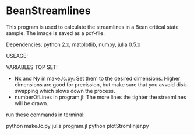 # BeanStreamlines
This program is used to calculate the streamlines in a Bean critical state sample. The image is saved as a pdf-file.

Dependencies:
python 2.x, matplotlib, numpy, julia 0.5.x

USEAGE:

VARIABLES TOP SET: 
- Nx and Ny in makeJc.py: Set them to the desired dimensions. Higher dimensions are good for precission, but make sure that you avvoid disk-swapping which slows down the process.
- numberOfLines in program.jl: The more lines the tighter the streamlines will be drawn.

run these commands in terminal:

python makeJc.py
julia program.jl
python plotStromlinjer.py